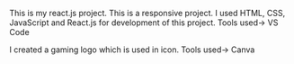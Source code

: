 <!-- Dice Game -->
This is my react.js project.
This is a responsive project.
I used HTML, CSS, JavaScript and React.js for development of this project.
Tools used-> VS Code

I created a gaming logo which is used in icon.
Tools used-> Canva
